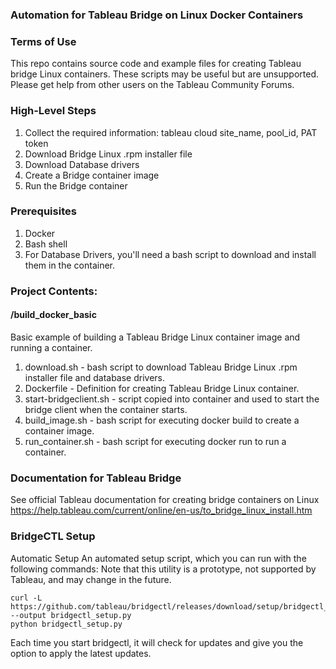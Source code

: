 
### Automation for Tableau Bridge on Linux Docker Containers

### Terms of Use
This repo contains source code and example files for creating Tableau bridge Linux containers.
These scripts may be useful but are unsupported. Please get help from other users on the Tableau Community Forums.


### High-Level Steps
1. Collect the required information: tableau cloud site_name, pool_id, PAT token
2. Download Bridge Linux .rpm installer file
3. Download Database drivers
4. Create a Bridge container image
5. Run the Bridge container


### Prerequisites
1. Docker
2. Bash shell
3. For Database Drivers, you'll need a bash script to download and install them in the container.


### Project Contents:
#### /build_docker_basic
Basic example of building a Tableau Bridge Linux container image and running a container.
1. download.sh - bash script to download Tableau Bridge Linux .rpm installer file and database drivers.
2. Dockerfile - Definition for creating Tableau Bridge Linux container.
3. start-bridgeclient.sh - script copied into container and used to start the bridge client when the container starts.
4. build_image.sh - bash script for executing docker build to create a container image.
5. run_container.sh - bash script for executing docker run to run a container.


### Documentation for Tableau Bridge
See official Tableau documentation for creating bridge containers on Linux
https://help.tableau.com/current/online/en-us/to_bridge_linux_install.htm


### BridgeCTL Setup
Automatic Setup
An automated setup script, which you can run with the following commands:
Note that this utility is a prototype, not supported by Tableau, and may change in the future.
```
curl -L https://github.com/tableau/bridgectl/releases/download/setup/bridgectl_setup.py --output bridgectl_setup.py
python bridgectl_setup.py
```
Each time you start bridgectl, it will check for updates and give you the option to apply the latest updates.
